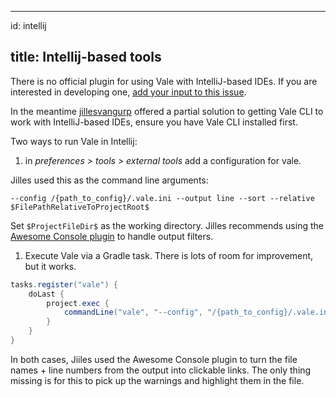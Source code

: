 * * *

id: intellij

## title: Intellij-based tools

There is no official plugin for using Vale with IntelliJ-based IDEs. If you are interested in developing one, [add your input to this issue](https://github.com/errata-ai/vale-server/issues/39).

In the meantime [jillesvangurp](https://github.com/jillesvangurp) offered a partial solution to getting Vale CLI to work with IntelliJ-based IDEs, ensure you have Vale CLI installed first.

Two ways to run Vale in Intellij:

1.  in _preferences > tools > external tools_ add a configuration for vale.

Jilles used this as the command line arguments:

```shell
--config /{path_to_config}/.vale.ini --output line --sort --relative $FilePathRelativeToProjectRoot$
```

Set `$ProjectFileDir$` as the working directory. Jilles recommends using the [Awesome Console plugin](https://plugins.jetbrains.com/plugin/7677-awesome-console) to handle output filters.

1.  Execute Vale via a Gradle task. There is lots of room for improvement, but it works.

```groovy
tasks.register("vale") {
    doLast {
        project.exec {
            commandLine("vale", "--config", "/{path_to_config}/.vale.ini", "--output", "line", "--sort", "--relative", "{file}.md")
        }
    }
}
```

In both cases, Jiiles used the Awesome Console plugin to turn the file names + line numbers from the output into clickable links. The only thing missing is for this to pick up the warnings and highlight them in the file.
